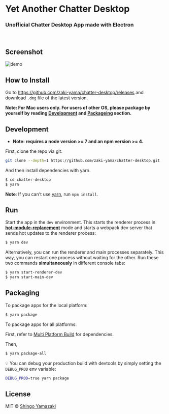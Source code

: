 # Yet Another Chatter Desktop

### Unofficial Chatter Desktop App made with Electron

<br/>

## Screenshot

![demo](./resources/screenshot.gif)

## How to Install

Go to https://github.com/zaki-yama/chatter-desktop/releases and download `.dmg` file of the latest version.

**Note: For Mac users only. For users of other OS, please package by yourself by reading [Development](#Development) and [Packageing](#Packaging) section.**

## Development

- **Note: requires a node version >= 7 and an npm version >= 4.**

First, clone the repo via git:

```bash
git clone --depth=1 https://github.com/zaki-yama/chatter-desktop.git
```

And then install dependencies with yarn.

```bash
$ cd chatter-desktop
$ yarn
```

**Note**: If you can't use [yarn](https://github.com/yarnpkg/yarn), run `npm install`.

## Run

Start the app in the `dev` environment. This starts the renderer process in [**hot-module-replacement**](https://webpack.js.org/guides/hmr-react/) mode and starts a webpack dev server that sends hot updates to the renderer process:

```bash
$ yarn dev
```

Alternatively, you can run the renderer and main processes separately. This way, you can restart one process without waiting for the other. Run these two commands **simultaneously** in different console tabs:

```bash
$ yarn start-renderer-dev
$ yarn start-main-dev
```

## Packaging

To package apps for the local platform:

```bash
$ yarn package
```

To package apps for all platforms:

First, refer to [Multi Platform Build](https://www.electron.build/multi-platform-build) for dependencies.

Then,

```bash
$ yarn package-all
```

:bulb: You can debug your production build with devtools by simply setting the `DEBUG_PROD` env variable:

```bash
DEBUG_PROD=true yarn package
```

## License

MIT © [Shingo Yamazaki](https://github.com/zaki-yama)
